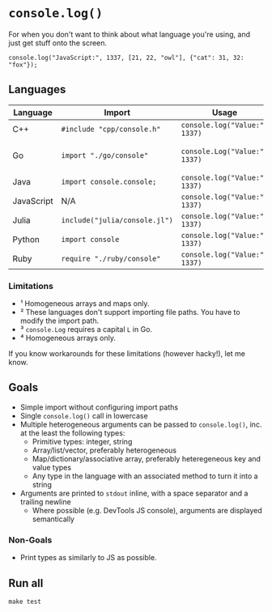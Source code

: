 # `console.log()`

For when you don't want to think about what language you're using, and just get stuff onto the screen.

    console.log("JavaScript:", 1337, [21, 22, "owl"], {"cat": 31, 32: "fox"});

## Languages

| Language   | Import                        | Usage                         |       |
|------------|-------------------------------|-------------------------------|-------|
| C++        | `#include "cpp/console.h"`    | `console.log("Value:", 1337)` | ¹     |
| Go         | `import "./go/console"`       | `console.Log("Value:", 1337)` | ¹ ² ³ |
| Java       | `import console.console;`     | `console.log("Value:", 1337)` | ⁴     |
| JavaScript | N/A                           | `console.log("Value:", 1337)` |       |
| Julia      | `include("julia/console.jl")` | `console.log("Value:", 1337)` |       |
| Python     | `import console`              | `console.log("Value:", 1337)` | ²     |
| Ruby       | `require "./ruby/console"`    | `console.log("Value:", 1337)` |       |

### Limitations

- ¹ Homogeneous arrays and maps only.
- ² These languages don't support importing file paths. You have to modify the import path.
- ³ `console.Log` requires a capital `L` in Go.
- ⁴ Homogeneous arrays only.

If you know workarounds for these limitations (however hacky!), let me know.

## Goals

- Simple import without configuring import paths
- Single `console.log()` call in lowercase
- Multiple heterogeneous arguments can be passed to `console.log()`, inc. at the least the following types:
  - Primitive types: integer, string
  - Array/list/vector, preferably heterogeneous
  - Map/dictionary/associative array, preferably heteregeneous key and value types
  - Any type in the language with an associated method to turn it into a string
- Arguments are printed to `stdout` inline, with a space separator and a trailing newline
  - Where possible (e.g. DevTools JS console), arguments are displayed semantically

### Non-Goals

- Print types as similarly to JS as possible.

## Run all

```
make test
```
